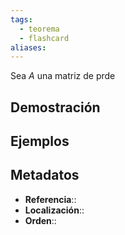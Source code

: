 ```yaml
---
tags:
  - teorema
  - flashcard
aliases:
---
```

Sea $A$ una matriz de prde

## Demostración

## Ejemplos

## Metadatos
- **Referencia**::
- **Localización**::
- **Orden**::
